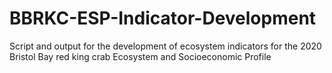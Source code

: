# BBRKC-ESP-Indicator-Development
Script and output for the development of ecosystem indicators for the 2020 Bristol Bay red king crab Ecosystem and Socioeconomic Profile
